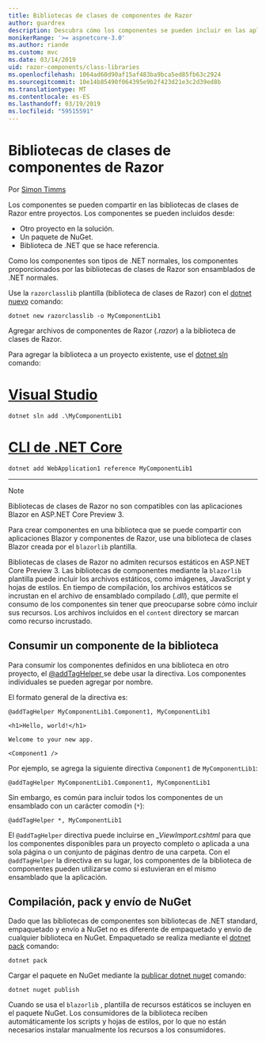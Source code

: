 ```yaml
---
title: Bibliotecas de clases de componentes de Razor
author: guardrex
description: Descubra cómo los componentes se pueden incluir en las aplicaciones de componentes de Razor de una biblioteca de componentes externos.
monikerRange: '>= aspnetcore-3.0'
ms.author: riande
ms.custom: mvc
ms.date: 03/14/2019
uid: razor-components/class-libraries
ms.openlocfilehash: 1064ad60d90af15af483ba9bca5ed85fb63c2924
ms.sourcegitcommit: 10e14b85490f064395e9b2f423d21e3c2d39ed8b
ms.translationtype: MT
ms.contentlocale: es-ES
ms.lasthandoff: 03/19/2019
ms.locfileid: "59515591"
---
```

# <a name="razor-components-class-libraries"></a>Bibliotecas de clases de componentes de Razor

Por [Simon Timms](https://github.com/stimms)

Los componentes se pueden compartir en las bibliotecas de clases de Razor entre proyectos. Los componentes se pueden incluidos desde:

* Otro proyecto en la solución.
* Un paquete de NuGet.
* Biblioteca de .NET que se hace referencia.

Como los componentes son tipos de .NET normales, los componentes proporcionados por las bibliotecas de clases de Razor son ensamblados de .NET normales.

Use la `razorclasslib` plantilla (biblioteca de clases de Razor) con el [dotnet nuevo](/dotnet/core/tools/dotnet-new) comando:

```console
dotnet new razorclasslib -o MyComponentLib1
```

Agregar archivos de componentes de Razor (*.razor*) a la biblioteca de clases de Razor.

Para agregar la biblioteca a un proyecto existente, use el [dotnet sln](/dotnet/core/tools/dotnet-sln) comando:

# <a name="visual-studiotabvisual-studio"></a>[Visual Studio](#tab/visual-studio)

```console
dotnet sln add .\MyComponentLib1
```

# <a name="net-core-clitabnetcore-cli"></a>[CLI de .NET Core](#tab/netcore-cli)

```console
dotnet add WebApplication1 reference MyComponentLib1
```

---

> [!NOTE]
> Bibliotecas de clases de Razor no son compatibles con las aplicaciones Blazor en ASP.NET Core Preview 3.
>
> Para crear componentes en una biblioteca que se puede compartir con aplicaciones Blazor y componentes de Razor, use una biblioteca de clases Blazor creada por el `blazorlib` plantilla.
>
> Bibliotecas de clases de Razor no admiten recursos estáticos en ASP.NET Core Preview 3. Las bibliotecas de componentes mediante la `blazorlib` plantilla puede incluir los archivos estáticos, como imágenes, JavaScript y hojas de estilos. En tiempo de compilación, los archivos estáticos se incrustan en el archivo de ensamblado compilado (*.dll*), que permite el consumo de los componentes sin tener que preocuparse sobre cómo incluir sus recursos. Los archivos incluidos en el `content` directory se marcan como recurso incrustado.

## <a name="consume-a-library-component"></a>Consumir un componente de la biblioteca

Para consumir los componentes definidos en una biblioteca en otro proyecto, el [ @addTagHelper ](xref:mvc/views/tag-helpers/intro#add-helper-label) se debe usar la directiva. Los componentes individuales se pueden agregar por nombre.

El formato general de la directiva es:

```cshtml
@addTagHelper MyComponentLib1.Component1, MyComponentLib1

<h1>Hello, world!</h1>

Welcome to your new app.

<Component1 />
```

Por ejemplo, se agrega la siguiente directiva `Component1` de `MyComponentLib1`:

```cshtml
@addTagHelper MyComponentLib1.Component1, MyComponentLib1
```

Sin embargo, es común para incluir todos los componentes de un ensamblado con un carácter comodín (`*`):

```cshtml
@addTagHelper *, MyComponentLib1
```

El `@addTagHelper` directiva puede incluirse en *_ViewImport.cshtml* para que los componentes disponibles para un proyecto completo o aplicada a una sola página o un conjunto de páginas dentro de una carpeta. Con el `@addTagHelper` la directiva en su lugar, los componentes de la biblioteca de componentes pueden utilizarse como si estuvieran en el mismo ensamblado que la aplicación.

## <a name="build-pack-and-ship-to-nuget"></a>Compilación, pack y envío de NuGet

Dado que las bibliotecas de componentes son bibliotecas de .NET standard, empaquetado y envío a NuGet no es diferente de empaquetado y envío de cualquier biblioteca en NuGet. Empaquetado se realiza mediante el [dotnet pack](/dotnet/core/tools/dotnet-pack) comando:

```console
dotnet pack
```

Cargar el paquete en NuGet mediante la [publicar dotnet nuget](/dotnet/core/tools/dotnet-nuget-push) comando:

```console
dotnet nuget publish
```

Cuando se usa el `blazorlib` , plantilla de recursos estáticos se incluyen en el paquete NuGet. Los consumidores de la biblioteca reciben automáticamente los scripts y hojas de estilos, por lo que no están necesarios instalar manualmente los recursos a los consumidores.
